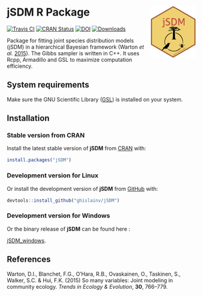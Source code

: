 
<!-- README.md is generated from README.Rmd. Please edit that file -->

# jSDM R Package <img src="man/figures/logo.png" align="right" alt="" width="120" />

[![Travis
CI](https://api.travis-ci.org/ghislainv/jSDM.svg?branch=master)](https://travis-ci.org/ghislainv/jSDM)
[![CRAN
Status](https://www.r-pkg.org/badges/version/jSDM)](https://cran.r-project.org/package=jSDM)
[![DOI](https://zenodo.org/badge/DOI/10.5281/zenodo.3253460.svg)](https://doi.org/10.5281/zenodo.3253460)
[![Downloads](https://cranlogs.r-pkg.org/badges/jSDM)](https://cran.r-project.org/package=jSDM)

Package for fitting joint species distribution models (jSDM) in a
hierarchical Bayesian framework (Warton *et al.*
[2015](#ref-Warton2015)). The Gibbs sampler is written in C++. It uses
Rcpp, Armadillo and GSL to maximize computation efficiency.

## System requirements

Make sure the GNU Scientific Library
([GSL](https://www.gnu.org/software/gsl/)) is installed on your system.

## Installation

### Stable version from CRAN

Install the latest stable version of **jSDM** from
[CRAN](https://cran.r-project.org/) with:

``` r
install.packages("jSDM")
```

### Development version for Linux

Or install the development version of **jSDM** from
[GitHub](https://github.com/ghislainv/jSDM) with:

``` r
devtools::install_github("ghislainv/jSDM")
```

### Development version for Windows

Or the binary release of **jSDM** can be found here
:

[jSDM\_windows](https://nextcloud.fraisedesbois.net/index.php/s/bEQNBdwe2RCSK9F).

<!-- ## Available functions  -->

<!-- The package includes the following functions to fit various species distribution models :  -->

<!-- |                function                |    data type     |                      fitted model                                 | -->

<!-- |:---------------------------------------|-----------------:|-----------------------------------------------:| -->

<!-- | jSDM_binomial_logit_one_species        | presence-absence |  $y_n \sim \mathcal{B}inomial(\theta_n, t_n)  where, / logit(\theta_n) = X_n \beta$ | -->

<!-- `jSDM_binomial_logit`                    | presence-absence |  $y_{ij} \sim \mathcal{B}inomial(\theta_{ij}, t_i) \ where, \ logit(\theta_{ij}) = X_i \beta_j$ | -->

<!-- | jSDM_binomial_logit_rand_site          | presence-absence |  $y_{ij} \sim \mathcal{B}inomial(\theta_{ij}, t_i) \ where, \  logit(\theta_{ij}) = X_i \beta_j \ and \ \alpha_i \sim \mathcal{N}(0,V_{\alpha})$ | -->

<!-- | jSDM_binomial_logit_lv                 | presence-absence |   $y_{ij} \sim \mathcal{B}inomial(\theta_{ij}, t_i) \ where, \ logit(\theta_{ij}) = X_i \beta_j + W_i \lambda_j$ | -->

<!-- | jSDM_binomial_logit_rand_site_lv       | presence-absence |  $y_{ij} \sim \mathcal{B}inomial(\theta_ij, t_i) \ where, \ logit(\theta_{ij}) = X_i \beta_j +  W_i \lambda_j + \alpha_i \ and \  \alpha_i \sim \mathcal{N}(0,V_{\alpha})$ | -->

<!-- | jSDM_binomial_probit_block_one_species | presence-absence |  $y_n \sim \mathcal{B}inomial(\theta_n, t_n) \ where, \ probit(\theta_n) = X_n \beta$ | -->

<!-- | jSDM_binomial_probit_block             | presence-absence |   $y_{ij} \sim \mathcal{B}inomial(\theta_{ij}, t_i) \ where, \ probit(\theta_{ij}) = X_i \beta_j$ | -->

<!-- | jSDM_binomial_probit_block_rand_site   | presence-absence | $y_{ij} \sim \mathcal{B}inomial(\theta_{ij}, t_i) \ where, \ probit(\theta_{ij}) = X_i \beta_j + \alpha_i \ and \  \alpha_i \sim \mathcal{N}(0,V_{\alpha})$ | -->

<!-- | jSDM_binomial_probit_block_lv          | presence-absence |  $y_{ij} \sim \mathcal{B}inomial(\theta_{ij}, t_i) \ where, \ probit(\theta_{ij}) = X_i \beta_j + W_i \lambda_j$ | -->

<!-- | `jSDM_binomial_probit_block_rand_site_lv` | presence-absence |  $y_{ij} \sim \mathcal{B}inomial(\theta_{ij}, t_i) \ where, \ probit(\theta_{ij}) = X_i \beta_j +  W_i \lambda_j + \alpha_i \ and \  \alpha_i \sim \mathcal{N}(0,V_{\alpha})$ | -->

## References

<div id="refs" class="references">

<div id="ref-Warton2015">

Warton, D.I., Blanchet, F.G., O’Hara, R.B., Ovaskainen, O., Taskinen,
S., Walker, S.C. & Hui, F.K. (2015) So many variables: Joint modeling in
community ecology. *Trends in Ecology & Evolution*, **30**, 766–779.

</div>

</div>
